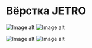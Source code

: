 # Вёрстка JETRO

![Image alt](https://github.com/EvgeniyBudaev/jetro/raw/master/images/readme1.jpg)
![Image alt](https://github.com/EvgeniyBudaev/jetro/raw/master/images/readme2.jpg)

![Image alt](https://github.com/EvgeniyBudaev/jetro/raw/master/images/readme3.jpg)
![Image alt](https://github.com/EvgeniyBudaev/jetro/raw/master/images/readme4.jpg)



